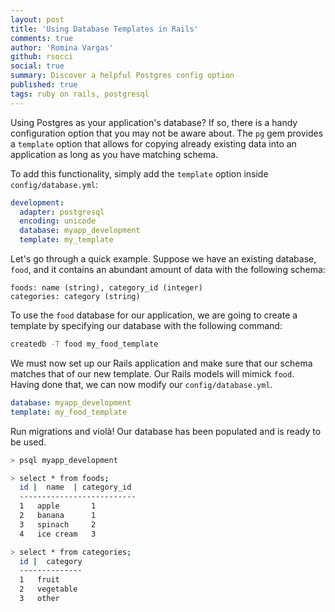 ```yaml
---
layout: post
title: 'Using Database Templates in Rails'
comments: true
author: 'Romina Vargas'
github: rsocci
social: true
summary: Discover a helpful Postgres config option
published: true
tags: ruby on rails, postgresql
---
```


Using Postgres as your application's database? If so, there is a handy
configuration option that you may not be aware about. The `pg` gem provides a `template` option that
allows for copying already existing data into an application as
long as you have matching schema. 

To add this functionality, simply add the `template` option inside `config/database.yml`:

```yaml
development:
  adapter: postgresql
  encoding: unicode
  database: myapp_development
  template: my_template
```

Let's go through a quick example. Suppose we have an existing database, `food`, and it contains an abundant amount of data with the
following schema:

```
foods: name (string), category_id (integer)
categories: category (string)
```

To use the `food` database for our application, we are going to
create a template by specifying our database with the following command: 

```bash
createdb -T food my_food_template
```

We must now set up our Rails application and make sure that our schema matches
that of our new template. Our Rails models will mimick `food`. Having done
that, we can now modify our `config/database.yml`.

```yaml
database: myapp_development
template: my_food_template
```

Run migrations and violà! Our database has been populated and is ready to be used.

```bash
> psql myapp_development

> select * from foods;
  id |  name  | category_id
  --------------------------
  1   apple       1
  2   banana      1
  3   spinach     2
  4   ice cream   3

> select * from categories;
  id |  category
  --------------
  1   fruit
  2   vegetable
  3   other
```
